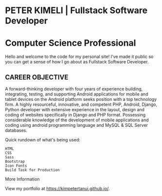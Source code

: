 # PETER KIMELI | Fullstack Software Developer
# Computer Science Professional

Hello and welcome to the code for my personal site! I've made it public so you can get a sense of how I go about as Fullstack Software Developer.

## CAREER OBJECTIVE

A forward-thinking developer with four years of experience building, integrating, testing,
and supporting Android applications for mobile and tablet devices on the Android platform
seeks position with a top technology firm. A highly resourceful, innovative, and competent
PHP, Android, Django, Python developer with extensive experience in the layout, design
and coding of websites specifically in Django and PHP format. Possessing considerable
knowledge of the development of mobile applications and coding using android
programming language and MySQL & SQL Server databases.


Quick rundown of what's being used:

    HTML
    CSS
    Sass
    Bootstrap
    Icon Fonts
    Build Task for Production

More Information

View my portfolio at https://kimpetertanui.github.io/.
